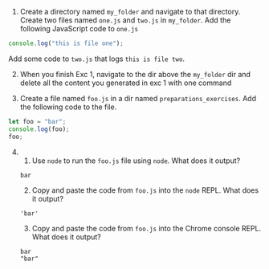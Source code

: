1. Create a directory named `my_folder` and navigate to that directory. Create two files named `one.js` and `two.js` in `my_folder`. Add the following JavaScript code to `one.js`

```JavaScript
console.log("this is file one");
```

Add some code to `two.js` that logs `this is file two`.

2. When you finish Exc 1, navigate to the dir above the `my_folder` dir and delete all the content you generated in exc 1 with one command

3. Create a file named `foo.js` in a dir named `preparations_exercises`. Add the following code to the file.

```JavaScript
let foo = "bar";
console.log(foo);
foo;
```

4.  1. Use `node` to run the `foo.js` file using `node`. What does it output?

    ```
    bar
    ```

    2. Copy and paste the code from `foo.js` into the `node` REPL. What does it output?

    ```
    'bar'
    ```

    3. Copy and paste the code from `foo.js` into the Chrome console REPL. What does it output?

    ```
    bar
    "bar"
    ```
